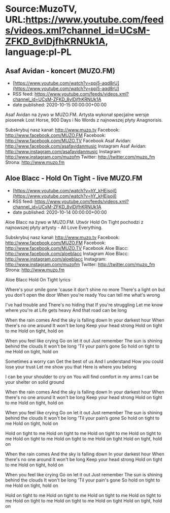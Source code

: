 # Source:MuzoTV, URL:https://www.youtube.com/feeds/videos.xml?channel_id=UCsM-ZFKD_8vlDjfhKRNUk1A, language:pl-PL

## Asaf Avidan - koncert (MUZO.FM)
 - [https://www.youtube.com/watch?v=ppj5-aqd8rU](https://www.youtube.com/watch?v=ppj5-aqd8rU)
 - RSS feed: https://www.youtube.com/feeds/videos.xml?channel_id=UCsM-ZFKD_8vlDjfhKRNUk1A
 - date published: 2020-10-15 00:00:00+00:00

Asaf Avidan na żywo w MUZO.FM. Artysta wykonał specjalne wersje piosenek Lost Horse, 900 Days i No Words z najnowszej płyty Anagnorisis. 

Subskrybuj nasz kanał: http://www.muzo.tv
Facebook: http://www.facebook.com/MUZO.FM
Facebook: http://www.facebook.com/MUZO.TV
Facebook Asaf Avidan: http://www.facebook.com/asafavidanmusic
Instagram Asaf Avidan: http://www.instagram.com/asafavidanmusic
Instagram: http://www.instagram.com/muzofm
Twitter: http://twitter.com/muzo_fm
Strona: http://www.muzo.fm

## Aloe Blacc - Hold On Tight - live MUZO.FM
 - [https://www.youtube.com/watch?v=hY_kHEisojI](https://www.youtube.com/watch?v=hY_kHEisojI)
 - RSS feed: https://www.youtube.com/feeds/videos.xml?channel_id=UCsM-ZFKD_8vlDjfhKRNUk1A
 - date published: 2020-10-14 00:00:00+00:00

Aloe Blacc na żywo w MUZO.FM. Utwór Hold On Tight pochodzi z najnowszej płyty artysty - All Love Everything. 


Subskrybuj nasz kanał: http://www.muzo.tv
Facebook: http://www.facebook.com/MUZO.FM
Facebook: http://www.facebook.com/MUZO.TV
Facebook Aloe Blacc: http://www.facebook.com/aloeblacc
Instagram Aloe Blacc: http://www.instagram.com/aloeblacc
Instagram: http://www.instagram.com/muzofm
Twitter: http://twitter.com/muzo_fm
Strona: http://www.muzo.fm


Aloe Blacc Hold On Tight lyrics

Where's your smile gone 'cause it don't shine no more
There's a light on but you don't open the door
When you're ready
You can tell me what's wrong

I've had trouble and
There's no hiding that
If you're struggling
Let me know where you're at
Life gets heavy
And that road can be long

When the rain comes
And the sky is falling down
In your darkest hour
When there's no one around
It won't be long
Keep your head strong
Hold on tight to me
Hold on tight, hold on

When you feel like crying
Go on let it out
Just remember
The sun is shining behind the clouds
It won't be long
'Til your pain’s gone
So hold on tight to me
Hold on tight, hold on

Sometimes a worry can 
Get the best of us
And I understand
How you could lose your trust
Let me show you that
Here is where you belong

I can be your shoulder to cry on
You will find comfort in my arms
I can be your shelter on solid ground

When the rain comes
And the sky is falling down
In your darkest hour
When there's no one around
It won't be long
Keep your head strong
Hold on tight to me
Hold on tight, hold on

When you feel like crying
Go on let it out
Just remember
The sun is shining behind the clouds
It won't be long
'Til your pain’s gone
So hold on tight to me
Hold on tight, hold on

Hold on tight to me
Hold on tight to me 
Hold on tight to me
Hold on tight to me
Hold on tight to me
Hold on tight to me
Hold on tight 
Hold on tight, hold on

When the rain comes
And the sky is falling down
In your darkest hour
When there's no one around
It won't be long
Keep your head strong
Hold on tight to me
Hold on tight, hold on

When you feel like crying
Go on let it out
Just remember
The sun is shining behind the clouds
It won't be long
'Til your pain's gone
So hold on tight to me
Hold on tight, hold on

Hold on tight to me 
Hold on tight to me 
Hold on tight to me
Hold on tight to me 
Hold on tight to me 
Hold on tight to me 
Hold on tight 
Hold on tight, hold on


